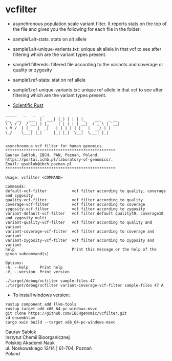 # vcfilter

- asynchronous population scale variant filter. It reports stats on the top of the file and gives you the following for each file in the folder:
- sample1.alt-stats: stats on alt allele
- sample1.alt-unique-variants.txt: unique alt allele in that vcf to see after filtering which are the variant types present.
- sample1.filtereds: filtered file according to the variants and coverage or quality or zygosity
- sample1.ref-stats: stat on ref allele
- sample1.ref-unique-variants.txt: unique ref allele in that vcf to see after filtering which are the variant types present.

- [Scientific Rust](https://www.youtube.com/watch?app=desktop&v=dru-2Cn-RTQ)

```
_____   _   _   _
__   __   ___  |  ___| (_) | | | |_    ___   _ __
\ \ / /  / __| | |_    | | | | | __|  / _ \ | '__|
\ V /  | (__  |  _|   | | | | | |_  |  __/ | |
\_/    \___| |_|     |_| |_|  \__|  \___| |_|


asynchronous vcf filter for human genomics.
************************************************
Gaurav Sablok, IBCH, PAN, Poznan, Poland,
https://portal.ichb.pl/laboratory-of-genomics/.
Email: gsablok@ibch.poznan.pl
************************************************

Usage: vcfilter <COMMAND>

Commands:
default-vcf-filter           vcf filter according to quality, coverage and zygosity
quality-vcf-filter           vcf filter according to quality
coverage-vcf-filter          vcf filter according to coverage
zygosity-vcf-filter          vcf filter according to zygosity
variant-default-vcf-filter   vcf filter default quality40, coverage10 and zygosity multi
variant-quality-vcf-filter   vcf filter according to quality and variant
variant-coverage-vcf-filter  vcf filter according to coverage and variant
variant-zygosity-vcf-filter  vcf filter according to zygosity and variant
help                         Print this message or the help of the given subcommand(s)

Options:
-h, --help     Print help
-V, --version  Print version
```

```
./target/debug/vcfilter sample-files 47
./target/debug/vcfilter variant-coverage-vcf-filter sample-files 47 A
```

- To install windows version:
```
rustup component add llvm-tools
rustup target add x86_64-pc-windows-msvc
git clone https://github.com/IBCHgenomic/vcfilter.git
cd ensemblcov
cargo xwin build --target x86_64-pc-windows-msvc
```

Gaurav Sablok \
Instytut Chemii Bioorganicznej \
Polskiej Akademii Nauk \
ul. Noskowskiego 12/14 | 61-704, Poznań \
Poland
